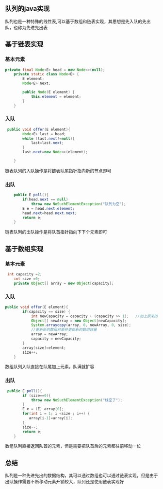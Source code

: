 ## 队列的java实现
队列也是一种特殊的线性表,可以基于数组和链表实现，其思想是先入队的先出队，也称为先进先出表
## 基于链表实现
### 基本元素
```java
private final Node<E> head = new Node<>(null);
    private static class Node<E> {
        E element;
        Node<E> next;

        public Node(E element) {
            this.element = element;
        }
    }
```
### 入队
```java
 public void offer(E element){
        Node<E> last = head;
        while (last.next!=null){
            last=last.next;
        }
        last.next=new Node<>(element);

    }
```
链表队列的入队操作是将链表队尾指针指向新的节点即可

### 出队
```java
    public E poll(){
        if(head.next == null)
            throw new NoSuchElementException("队列为空");
        E e = head.next.element;
        head.next=head.next.next;
        return e;
    }
```
链表队列的出队操作是将队首指针指向下下个元素即可

## 基于数组实现
### 基本元素
```java
 int capacity =2;
    int size =0;
    private Object[] array = new Object[capacity];
```
### 入队
```java
public void offer(E element){
        if(capacity == size) {
            int newCapacity = capacity + (capacity >> 1);   //加上原来的数值右移一位
            Object[] newArray = new Object[newCapacity];
            System.arraycopy(array, 0, newArray, 0, size);
            //更新新的数组对象并更新新的数组容量
            array = newArray;
            capacity = newCapacity;
        }
        array[size]=element;
        size++;
    }
```
数组队列入队直接在队尾加上元素，队满就扩容
### 出队
```java
 public E poll(){
        if (size==0){
            throw new NoSuchElementException("栈空了");
        }
        E e = (E) array[0];
        for(int i = 1; i <size ; i++) {
           array[i-1]=array[i];
        }
        size--;
        return e;
    }
```
数组队列直接返回队首的元素，但是需要把队首后的元素都往前移动一位
## 总结
队列是一种先进先出的数据结构，其可以通过数组也可以通过链表实现，但是由于出队操作需要不断移动元素开销较大，队列还是使用链表实现好
